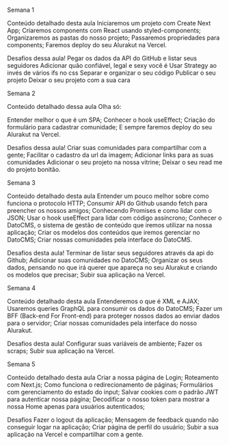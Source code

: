 Semana 1

Conteúdo detalhado desta aula
Iniciaremos um projeto com Create Next App;
Criaremos components com React usando styled-components;
Organizaremos as pastas do nosso projeto;
Passaremos propriedades para components;
Faremos deploy do seu Alurakut na Vercel.

Desafios dessa aula!
Pegar os dados da API do GitHub e listar seus seguidores
Adicionar quão confiável, legal e sexy você é
Usar Strategy ao invés de vários ifs no css
Separar e organizar o seu código
Publicar o seu projeto
Deixar o seu projeto com a sua cara

Semana 2

Conteúdo detalhado dessa aula
Olha só:

Entender melhor o que é um SPA;
Conhecer o hook useEffect;
Criação do formulário para cadastrar comunidade;
E sempre faremos deploy do seu Alurakut na Vercel.

Desafios dessa aula!
Criar suas comunidades para compartilhar com a gente;
Facilitar o cadastro da url da imagem;
Adicionar links para as suas comunidades
Adicionar o seu projeto na nossa vitrine;
Deixar o seu read me do projeto bonitão.

Semana 3

Conteúdo detalhado desta aula
Entender um pouco melhor sobre como funciona o protocolo HTTP;
Consumir API do Github usando fetch para preencher os nossos amigos;
Conhecendo Promises e como lidar com o JSON;
Usar o hook useEffect para lidar com código assíncrono;
Conhecer o DatoCMS, o sistema de gestão de conteúdo que iremos utilizar na nossa aplicação;
Criar os modelos dos conteúdos que iremos gerenciar no DatoCMS;
Criar nossas comunidades pela interface do DatoCMS.

Desafios desta aula!
Terminar de listar seus seguidores através da api do Github;
Adicionar suas comunidades no DatoCMS;
Organizar os seus dados, pensando no que irá querer que apareça no seu Alurakut e criando os modelos que precisar;
Subir sua aplicação na Vercel.

Semana 4

Conteúdo detalhado desta aula
Entenderemos o que é XML e AJAX;
Usaremos queries GraphQL para consumir os dados do DatoCMS;
Fazer um BFF (Back-end For Front-end) para proteger nossos dados ao enviar dados para o servidor;
Criar nossas comunidades pela interface do nosso Alurakut.

Desafios desta aula!
Configurar suas variáveis de ambiente;
Fazer os scraps;
Subir sua aplicação na Vercel.

Semana 5

Conteúdo detalhado desta aula
Criar a nossa página de Login;
Roteamento com Next.js;
Como funciona o redirecionamento de páginas;
Formulários com gerenciamento do estado do input;
Salvar cookies com o padrão JWT para autenticar nossa página;
Decodificar o nosso token para mostrar a nossa Home apenas para usuários autenticados;

Desafios
Fazer o logout da aplicação;
Mensagem de feedback quando não conseguir logar na aplicação;
Criar página de perfil do usuário;
Subir a sua aplicação na Vercel e compartilhar com a gente.